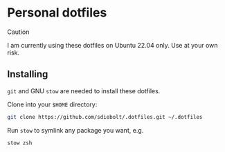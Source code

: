 # Personal dotfiles

> [!CAUTION]
> I am currently using these dotfiles on Ubuntu 22.04 only. Use at your own risk.

## Installing

`git` and GNU `stow` are needed to install these dotfiles.

Clone into your `$HOME` directory:

```bash
git clone https://github.com/sdiebolt/.dotfiles.git ~/.dotfiles
```

Run `stow` to symlink any package you want, e.g.

```bash
stow zsh
```
